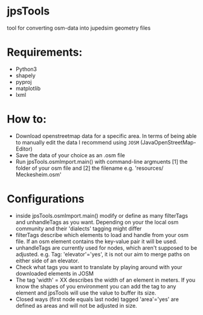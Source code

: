 # jpsTools

tool for converting osm-data into jupedsim geometry files

# Requirements: 

- Python3
- shapely
- pyproj
- matplotlib
- lxml


# How to:

- Download openstreetmap data for a specific area.
  In terms of being able to manually edit the data I recommend using `JOSM` (JavaOpenStreetMap-Editor) 
- Save the data of your choice as an .osm file
- Run jpsTools.osmImport.main() with command-line argmuents [1] the folder of your osm file and [2] the filename
    e.g. 'resources/ Meckesheim.osm'

# Configurations

- inside jpsTools.osmImport.main() modify or define as many filterTags and unhandleTags as you want.
   Depending on your the local osm community and their 'dialects' tagging might differ
- filterTags describe which elements to load and handle from your osm file.
   If an osm element contains the key-value pair it will be used.
- unhandleTags are currently used for nodes, which aren't supposed to be adjusted.
   e.g. Tag: 'elevator'='yes', it is not our aim to merge paths on either side of an elevator.
- Check what tags you want to translate by playing around with your downloaded elements in JOSM
- The tag 'width' = XX describes the width of an element in meters. If you know the shapes of you environment you can
   add the tag to any element and jpsTools will use the value to buffer its size.
- Closed ways (first node equals last node) tagged 'area'='yes' are defined as areas and will not be adjusted in size.